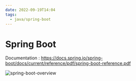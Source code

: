```yaml
---
date: 2022-09-19T14:04
tags:
  - java/spring-boot
---
```


# Spring Boot

Documentation
: https://docs.spring.io/spring-boot/docs/current/reference/pdf/spring-boot-reference.pdf

![spring-boot-overview](./static/spring/spring-boot-overview.png)

